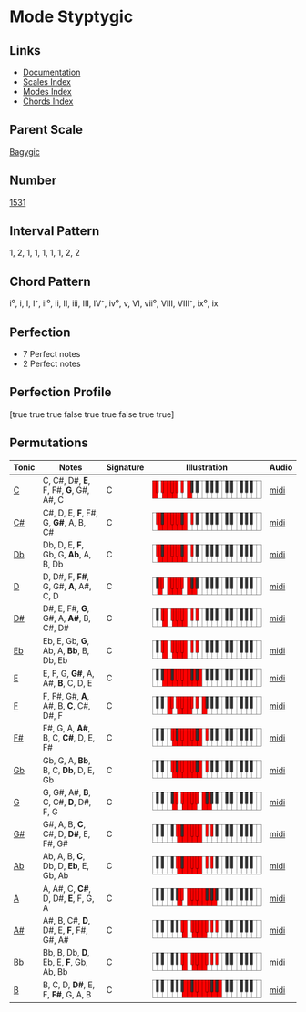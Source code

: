# Mode Styptygic

## Links

- [Documentation](index.md)
- [Scales Index](Scales.md)
- [Modes Index](Modes.md)
- [Chords Index](Chords.md)

## Parent Scale

[Bagygic](ScaleBagygic.md)

## Number

[1531](https://ianring.com/musictheory/scales/1531)

## Interval Pattern

1, 2, 1, 1, 1, 1, 1, 2, 2

## Chord Pattern

i⁰, i, I, I⁺, ii⁰, ii, II, iii, III, IV⁺, iv⁰, v, VI, vii⁰, VIII, VIII⁺, ix⁰, ix

## Perfection

- 7 Perfect notes
- 2 Perfect notes

## Perfection Profile

[true true true false true true false true true]

## Permutations

| Tonic | Notes | Signature | Illustration | Audio |
|-------|-------|-----------|--------------|-------|
| [C](ModeCNaturalStyptygic.md) | C, C#, D#, **E**, F, F#, **G**, G#, A#, C | C | ![CNaturalStyptygic](ModeCNaturalStyptygic.png) | [midi](https://github.com/edipermadi/music/blob/main/docs/ModeCNaturalStyptygic.mid?raw=true) |
| [C#](ModeCSharpStyptygic.md) | C#, D, E, **F**, F#, G, **G#**, A, B, C# | C | ![CSharpStyptygic](ModeCSharpStyptygic.png) | [midi](https://github.com/edipermadi/music/blob/main/docs/ModeCSharpStyptygic.mid?raw=true) |
| [Db](ModeDFlatStyptygic.md) | Db, D, E, **F**, Gb, G, **Ab**, A, B, Db | C | ![DFlatStyptygic](ModeDFlatStyptygic.png) | [midi](https://github.com/edipermadi/music/blob/main/docs/ModeDFlatStyptygic.mid?raw=true) |
| [D](ModeDNaturalStyptygic.md) | D, D#, F, **F#**, G, G#, **A**, A#, C, D | C | ![DNaturalStyptygic](ModeDNaturalStyptygic.png) | [midi](https://github.com/edipermadi/music/blob/main/docs/ModeDNaturalStyptygic.mid?raw=true) |
| [D#](ModeDSharpStyptygic.md) | D#, E, F#, **G**, G#, A, **A#**, B, C#, D# | C | ![DSharpStyptygic](ModeDSharpStyptygic.png) | [midi](https://github.com/edipermadi/music/blob/main/docs/ModeDSharpStyptygic.mid?raw=true) |
| [Eb](ModeEFlatStyptygic.md) | Eb, E, Gb, **G**, Ab, A, **Bb**, B, Db, Eb | C | ![EFlatStyptygic](ModeEFlatStyptygic.png) | [midi](https://github.com/edipermadi/music/blob/main/docs/ModeEFlatStyptygic.mid?raw=true) |
| [E](ModeENaturalStyptygic.md) | E, F, G, **G#**, A, A#, **B**, C, D, E | C | ![ENaturalStyptygic](ModeENaturalStyptygic.png) | [midi](https://github.com/edipermadi/music/blob/main/docs/ModeENaturalStyptygic.mid?raw=true) |
| [F](ModeFNaturalStyptygic.md) | F, F#, G#, **A**, A#, B, **C**, C#, D#, F | C | ![FNaturalStyptygic](ModeFNaturalStyptygic.png) | [midi](https://github.com/edipermadi/music/blob/main/docs/ModeFNaturalStyptygic.mid?raw=true) |
| [F#](ModeFSharpStyptygic.md) | F#, G, A, **A#**, B, C, **C#**, D, E, F# | C | ![FSharpStyptygic](ModeFSharpStyptygic.png) | [midi](https://github.com/edipermadi/music/blob/main/docs/ModeFSharpStyptygic.mid?raw=true) |
| [Gb](ModeGFlatStyptygic.md) | Gb, G, A, **Bb**, B, C, **Db**, D, E, Gb | C | ![GFlatStyptygic](ModeGFlatStyptygic.png) | [midi](https://github.com/edipermadi/music/blob/main/docs/ModeGFlatStyptygic.mid?raw=true) |
| [G](ModeGNaturalStyptygic.md) | G, G#, A#, **B**, C, C#, **D**, D#, F, G | C | ![GNaturalStyptygic](ModeGNaturalStyptygic.png) | [midi](https://github.com/edipermadi/music/blob/main/docs/ModeGNaturalStyptygic.mid?raw=true) |
| [G#](ModeGSharpStyptygic.md) | G#, A, B, **C**, C#, D, **D#**, E, F#, G# | C | ![GSharpStyptygic](ModeGSharpStyptygic.png) | [midi](https://github.com/edipermadi/music/blob/main/docs/ModeGSharpStyptygic.mid?raw=true) |
| [Ab](ModeAFlatStyptygic.md) | Ab, A, B, **C**, Db, D, **Eb**, E, Gb, Ab | C | ![AFlatStyptygic](ModeAFlatStyptygic.png) | [midi](https://github.com/edipermadi/music/blob/main/docs/ModeAFlatStyptygic.mid?raw=true) |
| [A](ModeANaturalStyptygic.md) | A, A#, C, **C#**, D, D#, **E**, F, G, A | C | ![ANaturalStyptygic](ModeANaturalStyptygic.png) | [midi](https://github.com/edipermadi/music/blob/main/docs/ModeANaturalStyptygic.mid?raw=true) |
| [A#](ModeASharpStyptygic.md) | A#, B, C#, **D**, D#, E, **F**, F#, G#, A# | C | ![ASharpStyptygic](ModeASharpStyptygic.png) | [midi](https://github.com/edipermadi/music/blob/main/docs/ModeASharpStyptygic.mid?raw=true) |
| [Bb](ModeBFlatStyptygic.md) | Bb, B, Db, **D**, Eb, E, **F**, Gb, Ab, Bb | C | ![BFlatStyptygic](ModeBFlatStyptygic.png) | [midi](https://github.com/edipermadi/music/blob/main/docs/ModeBFlatStyptygic.mid?raw=true) |
| [B](ModeBNaturalStyptygic.md) | B, C, D, **D#**, E, F, **F#**, G, A, B | C | ![BNaturalStyptygic](ModeBNaturalStyptygic.png) | [midi](https://github.com/edipermadi/music/blob/main/docs/ModeBNaturalStyptygic.mid?raw=true) |
